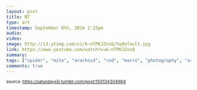```yaml
---
layout: post
title: NT
type: art
timestamp: September 8th, 2016 2:25pm
audio: 
video: 
image: http://i3.ytimg.com/vi/6-nTPKJZxsQ/hqdefault.jpg
link: https://www.youtube.com/watch?v=6-nTPKJZxsQ
summary: 
tags: ["spider", "mite", "arachnid", "red", "macro", "photography", "art"]
comments: true
---
```

  
<small>source: https://saturdayxiii.tumblr.com/post/150134304964</small>